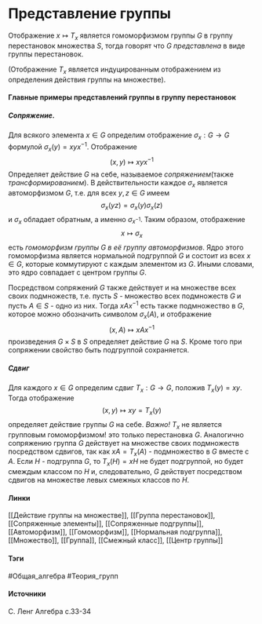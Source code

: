 # Представление группы
Отображение $x\mapsto T_{x}$ является гомоморфизмом группы $G$ в группу перестановок множества $S$, тогда говорят что $G$ *представлена* в виде группы перестановок.

(Отображение $T_{x}$ является индуцированным отображением из определения действия группы на множестве).
#### Главные примеры представлений группы в группу перестановок
##### Сопряжение. 
Для всякого элемента $x\in G$ определим отображение $\sigma_{x}:G\to G$ формулой $\sigma_{x}(y)=xyx^{-1}$. Отображение
$$
(x,y)\mapsto xyx^{-1}
$$ 
Определяет действие $G$ на себе, называемое *сопряжением*(также *трансформированием*). В действительности каждое $\sigma_{x}$ является автоморфизмом $G$, т.е. для всех $y,z\in G$ имеем
$$
\sigma_{x}(yz)=\sigma_{x}(y)\sigma_{x}(z)
$$
и $\sigma_{x}$ обладает обратным, а именно $\sigma_{x^{-1}}$. Таким образом, отображение 
$$
x\mapsto\sigma_{x}
$$
есть *гомоморфизм группы $G$ в её группу автоморфизмов*. Ядро этого гомоморфизма является нормальной подгруппой $G$ и состоит из всех $x\in G$, которые коммутируют с каждым элементом из $G$. Иными словами, это ядро совпадает с центром группы $G$.

Посредством сопряжений $G$ также действует и на множестве всех своих подмножеств, т.е. пусть $S$ - множество всех подмножеств $G$ и пусть $A\in S$ - одно из них. Тогда $xAx^{-1}$ есть также подмножество в $G$, которое можно обозначить символом $\sigma_{x}(A)$, и отображение 
$$
(x,A)\mapsto xAx^{-1}
$$
произведения $G\times S$ в $S$ определяет действие $G$ на $S$. Кроме того при сопряжении свойство быть подгруппой сохраняется.
##### Сдвиг
Для каждого $x\in G$ определим сдвиг $T_{x}:G\to G$, положив $T_{x}(y)=xy$. Тогда отображение
$$
(x,y)\mapsto xy=T_{x}(y)
$$
определяет действие группы $G$ на себе.
*Важно!* $T_{x}$ не является групповым гомоморфизмом! это только перестановка $G$.
Аналогично сопряжению группа $G$ действует на множестве своих подмножеств посредством сдвигов, так как $xA=T_{x}(A)$ - подмножество в $G$ вместе с $A$. Если $H$ - подгруппа $G$, то $T_{x}(H)=xH$ не будет подгруппой, но будет смеждым классом по $H$ и, следовательно, $G$ действует посредством сдвигов на множестве левых смежных классов по $H$.
#### Линки
 [[Действие группы на множестве]],
 [[Группа перестановок]],
 [[Сопряженные элементы]],
 [[Сопряженные подгруппы]],
 [[Автоморфизм]],
 [[Гомоморфизм]],
 [[Нормальная подгруппа]],
 [[Множество]],
 [[Группа]],
 [[Смежный класс]],
 [[Центр группы]]
#### Тэги
 #Общая_алгебра 
 #Теория_групп 
#### Источники
 С. Ленг Алгебра с.33-34